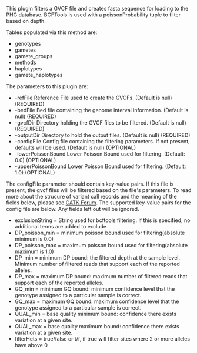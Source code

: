 This plugin filters a GVCF file and creates fasta sequence for loading to the PHG database.  BCFTools is used with a poissonProbability tuple to filter based on depth.

Tables populated via this method are:

* genotypes
* gametes
* gamete_groups
* methods
* haplotypes
* gamete_haplotypes

The parameters to this plugin are:

* -refFile <Reference File> Reference File used to create the GVCFs. (Default is null) (REQUIRED)
* -bedFile <Bed File> Bed file containing the genome interval information. (Default is null) (REQUIRED)
* -gvcfDir <gvcf Dir> Directory holding the GVCF files to be filtered. (Default is null) (REQUIRED)
* -outputDir <gvcf Dir> Directory to hold the output files. (Default is null) (REQUIRED)
* -configFile <config File> Config file containing the filtering parameters. If not present, defaults will be used. (Default is null) (OPTIONAL)
* -lowerPoissonBound <Lower Poisson Bound> Lower Poisson Bound used for filtering.  (Default: 0.0) (OPTIONAL)
* -upperPoissonBound <Upper Poisson Bound> Lower Poisson Bound used for filtering.  (Default: 1.0) (OPTIONAL)

The configFile parameter should contain key-value pairs.  If this file is present, the gvcf files will be filtered based on the file's parameters. To read more about the strucure of variant call records and the meaning of the fields below, please see [GATK Forum](https://gatkforums.broadinstitute.org/gatk/discussion/1268/what-is-a-vcf-and-how-should-i-interpret-it).  The supported key-value pairs for the config file are below.  Any fields left out will be ignored.

* exclusionString = String used for bcftools filtering.  If this is specified, no additional terms are added to exclude
* DP_poisson_min = minimum poisson bound used for filtering(absolute minimum is 0.0)
* DP_poisson_max = maximum poisson bound used for filtering(absolute maximum is 1.0)
* DP_min = minimum DP bound: the filtered depth at the sample level. Minimum number of filtered reads that support each of the reported alleles.
* DP_max = maximum DP bound: maximum number of filtered reads that support each of the reported alleles.
* GQ_min = minimum GQ bound: minimum confidence level that the genotype assigned to a particular sample is correct.
* GQ_max = maximum GQ bound: maximum confidence level that the genotype assigned to a particular sample is correct.
* QUAL_min = base quality minimum bound: confidence there exists variation at a given site.
* QUAL_max = base quality maximum bound: confidence there exists variation at a given site.
* filterHets = true/false or t/f, if true will filter sites where 2 or more alleles have above 0 

